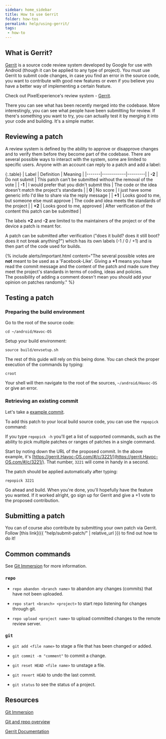 ```yaml
---
sidebar: home_sidebar
title: How to use Gerrit
folder: how-tos
permalink: help/using-gerrit/
tags:
 - how-to
---
```


## What is Gerrit?

[Gerrit](https://code.google.com/p/gerrit/) is a source code review system developed by Google for use with Android (though it can be applied to any type of project). You must use Gerrit to submit code changes, in case you find an error in the source code, you want to contribute with good new features or even if you believe you have a better way of implementing a certain feature.

Check out PixelExperience's review system - [Gerrit](https://gerrit.Havoc-os.com).

There you can see what has been recently merged into the codebase. More interestingly, you can see what people have been submitting for review. If there's something you want to try, you can actually test it by merging it into your code and building. It's a simple matter.

## Reviewing a patch

A review system is defined by the ability to approve or disapprove changes and to verify them before they become part of the codebase. There are several possible ways to interact with the system, some are limited to specific users.
Anyone with an account can reply to a patch and add a label:

{:.table}
| Label | Definition | Meaning |
|-------|------------|---------|
| **-2** | Do not submit | This patch can't be submitted without the removal of the vote |
| **-1** | I would prefer that you didn't submit this | The code or the idea doesn't match the project's standards |
|  **0** | No score | I just have some generic info I'd like to share via the reply message |
| **+1** | Looks good to me, but someone else must approve | The code and idea meets the standards of the project |
| **+2** | Looks good to me, approved | After verification of the content this patch can be submitted |

The labels **+2** and **-2** are limited to the maintainers of the project or of the device a patch is meant for.

A patch can be submitted after verification ("does it build? does it still boot? does it not break anything?") which has its own labels (-1 / 0 / +1) and is then part of the code used for builds.

{% include alerts/important.html content="The several possible votes are **not** meant to be used as a 'Facebook-Like'. Giving a **+1** means you have read the commit message and the content of the patch and made sure they meet the project's standards in terms of coding, ideas and policies.  
The possibility of adding a comment doesn't mean you should add your opinion on patches randomly." %}

## Testing a patch

### Preparing the build environment

Go to the root of the source code:

```
cd ~/android/Havoc-OS
```

Setup your build environment:

```
source build/envsetup.sh
```

The rest of this guide will rely on this being done. You can check the proper execution of the commands by typing:

```
croot
```

Your shell will then navigate to the root of the sources, `~/android/Havoc-OS` or give an error.


### Retrieving an existing commit

Let's take a [example commit](https://gerrit.Havoc-OS.com/#/c/3221/).

To add this patch to your local build source code, you can use the `repopick` command:

If you type `repopick -h` you'll get a list of supported commands, such as the ability to pick multiple patches or ranges of patches in a single command.

Start by noting down the URL of the proposed commit. In the above example, it's [https://gerrit.Havoc-OS.com/#/c/3221/](https://gerrit.Havoc-OS.com/#/c/3221/). That number, `3221` will come in handy in a second.

The patch should be applied automatically after typing:

```
repopick 3221
```

Go ahead and build. When you're done, you'll hopefully have the feature you wanted. If it worked alright, go sign up for Gerrit and give a +1 vote to the proposed contribution.


## Submitting a patch

You can of course also contribute by submitting your own patch via Gerrit. Follow [this link]({{ "help/submit-patch/" | relative_url }}) to find out how to do it!


## Common commands

See [Git Immersion](http://gitimmersion.com/) for more information.

### `repo`

*  `repo abandon <branch name>` to abandon any changes (commits) that have not been uploaded.

*  `repo start <branch> <project>` to start repo listening for changes through git.

*  `repo upload <project name>` to upload committed changes to the remote review server.


### `git`

*  `git add <file name>` to stage a file that has been changed or added.

*  `git commit -m "comment"` to commit a change.

*  `git reset HEAD <file name>` to unstage a file.

*  `git revert HEAD` to undo the last commit.

*  `git status` to see the status of a project.


## Resources

[Git Immersion](http://gitimmersion.com/)

[Git and repo overview](https://source.android.com/source/developing)

[Gerrit Documentation](https://gerrit.Havoc-OS.com/Documentation/index.html)
